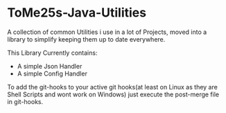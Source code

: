 # ToMe25s-Java-Utilities
A collection of common Utilities i use in a lot of Projects, moved into a library to simplify keeping them up to date everywhere.

This Library Currently contains:
 * A simple Json Handler
 * A simple Config Handler

To add the git-hooks to your active git hooks(at least on Linux as they are Shell Scripts and wont work on Windows) just execute the post-merge file in git-hooks.
